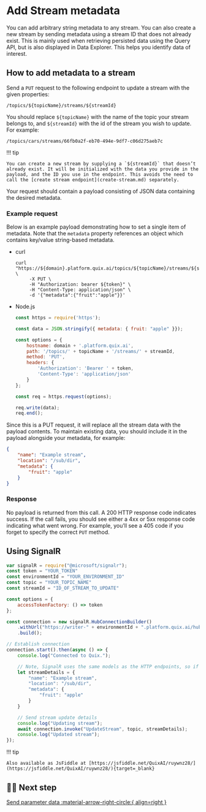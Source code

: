 # Add Stream metadata

You can add arbitrary string metadata to any stream. You can also create a new stream by sending metadata using a stream ID that does not already exist. This is mainly used when retrieving persisted data using the Query API, but is also displayed in Data Explorer. This helps you identify data of interest.

## How to add metadata to a stream

Send a `PUT` request to the following endpoint to update a stream with the given properties:

    /topics/${topicName}/streams/${streamId}

You should replace `${topicName}` with the name of the topic your stream belongs to, and `${streamId}` with the id of the stream you wish to update. For example:

    /topics/cars/streams/66fb0a2f-eb70-494e-9df7-c06d275aeb7c

!!! tip

	You can create a new stream by supplying a `${streamId}` that doesn’t already exist. It will be initialized with the data you provide in the payload, and the ID you use in the endpoint. This avoids the need to call the [create stream endpoint](create-stream.md) separately.

Your request should contain a payload consisting of JSON data containing the desired metadata.

### Example request

Below is an example payload demonstrating how to set a single item of metadata. Note that the `metadata` property references an object which contains key/value string-based metadata.

  - curl
    
    ```shell
    curl "https://${domain}.platform.quix.ai/topics/${topicName}/streams/${streamId}" \
         -X PUT \
         -H "Authorization: bearer ${token}" \
         -H "Content-Type: application/json" \
         -d '{"metadata":{"fruit":"apple"}}'
    ```

  - Node.js
    
    ```javascript
    const https = require('https');
    
    const data = JSON.stringify({ metadata: { fruit: "apple" }});
    
    const options = {
        hostname: domain + '.platform.quix.ai',
        path: '/topics/' + topicName + '/streams/' + streamId,
        method: 'PUT',
        headers: {
            'Authorization': 'Bearer ' + token,
            'Content-Type': 'application/json'
        }
    };
    
    const req = https.request(options);
    
    req.write(data);
    req.end();
    ```

Since this is a PUT request, it will replace all the stream data with the payload contents. To maintain existing data, you should include it in the payload alongside your metadata, for example:

```json
{
    "name": "Example stream",
    "location": "/sub/dir",
    "metadata": {
        "fruit": "apple"
    }
}
```

### Response

No payload is returned from this call. A 200 HTTP response code indicates success. If the call fails, you should see either a 4xx or 5xx response code indicating what went wrong. For example, you’ll see a 405 code if you forget to specify the correct `PUT` method.

## Using SignalR

```javascript
var signalR = require("@microsoft/signalr");
const token = "YOUR_TOKEN"
const environmentId = "YOUR_ENVIRONMENT_ID"
const topic = "YOUR_TOPIC_NAME"
const streamId = "ID_OF_STREAM_TO_UPDATE"

const options = {
    accessTokenFactory: () => token
};

const connection = new signalR.HubConnectionBuilder()
    .withUrl("https://writer-" + environmentId + ".platform.quix.ai/hub", options)
    .build();

// Establish connection
connection.start().then(async () => {
    console.log("Connected to Quix.");

    // Note, SignalR uses the same models as the HTTP endpoints, so if in doubt, check HTTP endpoint samples or Swagger for model.
    let streamDetails = {
        "name": "Example stream",
        "location": "/sub/dir",
        "metadata": {
            "fruit": "apple"
        }
    }

    // Send stream update details
    console.log("Updating stream");
    await connection.invoke("UpdateStream", topic, streamDetails);
    console.log("Updated stream");
});
```
!!! tip
 
	Also available as JsFiddle at [https://jsfiddle.net/QuixAI/ruywnz28/](https://jsfiddle.net/QuixAI/ruywnz28/){target=_blank}

## 🏃‍♀️ Next step

[Send parameter data :material-arrow-right-circle:{ align=right }](send-data.md)
